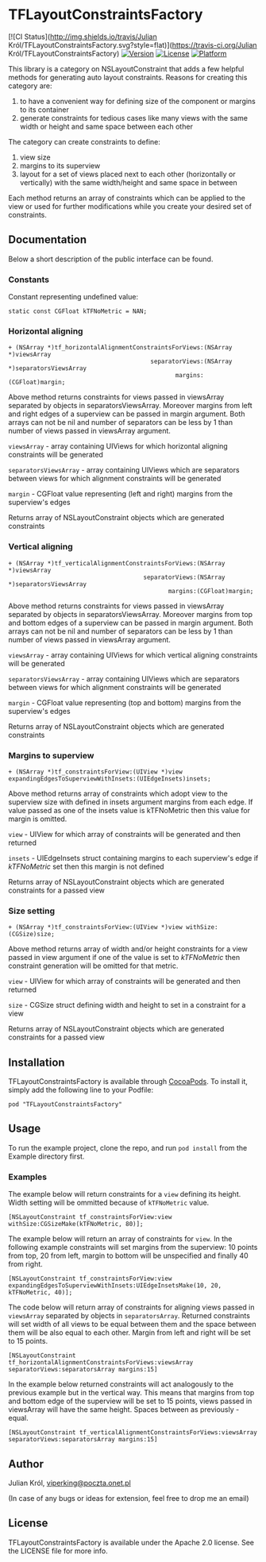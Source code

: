 # TFLayoutConstraintsFactory

[![CI Status](http://img.shields.io/travis/Julian Król/TFLayoutConstraintsFactory.svg?style=flat)](https://travis-ci.org/Julian Król/TFLayoutConstraintsFactory)
[![Version](https://img.shields.io/cocoapods/v/TFLayoutConstraintsFactory.svg?style=flat)](http://cocoadocs.org/docsets/TFLayoutConstraintsFactory)
[![License](https://img.shields.io/cocoapods/l/TFLayoutConstraintsFactory.svg?style=flat)](http://cocoadocs.org/docsets/TFLayoutConstraintsFactory)
[![Platform](https://img.shields.io/cocoapods/p/TFLayoutConstraintsFactory.svg?style=flat)](http://cocoadocs.org/docsets/TFLayoutConstraintsFactory)

This library is a category on NSLayoutConstraint that adds a few helpful methods for generating auto layout constraints.
Reasons for creating this category are:

1. to have a convenient way for defining size of the component or margins to its container
2. generate constraints for tedious cases like many views with the same width or height and same space between each other

The category can create constraints to define:

1. view size
2. margins to its superview
3. layout for a set of views placed next to each other (horizontally or vertically) with the same width/height and same space in between

Each method returns an array of constraints which can be applied to the view or used for further modifications while you create your desired set of constraints.

## Documentation

Below a short description of the public interface can be found.

### Constants

Constant representing undefined value:

    static const CGFloat kTFNoMetric = NAN;


### Horizontal aligning

    + (NSArray *)tf_horizontalAlignmentConstraintsForViews:(NSArray *)viewsArray 
                                            separatorViews:(NSArray *)separatorsViewsArray 
                                                   margins:(CGFloat)margin;

Above method returns constraints for views passed in viewsArray separated by objects in separatorsViewsArray. Moreover
margins from left and right edges of a superview can be passed in margin argument.
Both arrays can not be nil and number of separators can be less by 1 than number of views passed in viewsArray argument.

`viewsArray` - array containing UIViews for which horizontal aligning constraints will be generated

`separatorsViewsArray` - array containing UIViews which are separators between views for which alignment constraints will be generated

`margin` - CGFloat value representing (left and right) margins from the superview's edges

Returns array of NSLayoutConstraint objects which are generated constraints

### Vertical aligning

    + (NSArray *)tf_verticalAlignmentConstraintsForViews:(NSArray *)viewsArray 
                                          separatorViews:(NSArray *)separatorsViewsArray 
                                                 margins:(CGFloat)margin;  

Above method returns constraints for views passed in viewsArray separated by objects in separatorsViewsArray. Moreover
margins from top and bottom edges of a superview can be passed in margin argument.
Both arrays can not be nil and number of separators can be less by 1 than number of views passed in viewsArray argument.

`viewsArray` - array containing UIViews for which vertical aligning constraints will be generated

`separatorsViewsArray` - array containing UIViews which are separators between views for which alignment constraints will be generated

`margin` - CGFloat value representing (top and bottom) margins from the superview's edges

Returns array of NSLayoutConstraint objects which are generated constraints

### Margins to superview

    + (NSArray *)tf_constraintsForView:(UIView *)view expandingEdgesToSuperviewWithInsets:(UIEdgeInsets)insets;

Above method returns array of constraints which adopt view to the superview size with defined in insets argument margins from each
edge. If value passed as one of the insets value is kTFNoMetric then this value for margin is omitted.

`view` - UIView for which array of constraints will be generated and then returned

`insets` - UIEdgeInsets struct containing margins to each superview's edge if *kTFNoMetric* set then this margin is not defined

Returns array of NSLayoutConstraint objects which are generated constraints for a passed view

### Size setting

    + (NSArray *)tf_constraintsForView:(UIView *)view withSize:(CGSize)size;

Above method returns array of width and/or height constraints for a view passed in view argument if one of the value is set to *kTFNoMetric*
then constraint generation will be omitted for that metric.

`view` - UIView for which array of constraints will be generated and then returned

`size` - CGSize struct defining width and height to set in a constraint for a view

Returns array of NSLayoutConstraint objects which are generated constraints for a passed view


## Installation

TFLayoutConstraintsFactory is available through [CocoaPods](http://cocoapods.org). To install
it, simply add the following line to your Podfile:

    pod "TFLayoutConstraintsFactory"

## Usage

To run the example project, clone the repo, and run `pod install` from the Example directory first.

### Examples

The example below will return constraints for a `view` defining its height. Width setting will be ommitted because of `kTFNoMetric` value.

    [NSLayoutConstraint tf_constraintsForView:view withSize:CGSizeMake(kTFNoMetric, 80)];

The example below will return an array of constraints for `view`. In the following example constraints will set margins from the superview: 10 points from top, 20 from left, margin to bottom will be unspecified and finally 40 from right.

    [NSLayoutConstraint tf_constraintsForView:view expandingEdgesToSuperviewWithInsets:UIEdgeInsetsMake(10, 20, kTFNoMetric, 40)];

The code below will return array of constraints for aligning views passed in `viewsArray` separated by objects in `separatorsArray`. 
Returned constraints will set width of all views to be equal between them and the space between them will be also equal to each other. Margin from left and right will be set to 15 points.

    [NSLayoutConstraint tf_horizontalAlignmentConstraintsForViews:viewsArray separatorViews:separatorsArray margins:15]

In the example below returned constraints will act analogously to the previous example but in the vertical way. This means that margins from top and bottom edge of the superview will be set to 15 points, views passed in viewsArray will have the same height.
Spaces between as previously - equal. 

    [NSLayoutConstraint tf_verticalAlignmentConstraintsForViews:viewsArray separatorViews:separatorsArray margins:15]

## Author

Julian Król, viperking@poczta.onet.pl

(In case of any bugs or ideas for extension, feel free to drop me an email)

## License

TFLayoutConstraintsFactory is available under the Apache 2.0 license. See the LICENSE file for more info.

